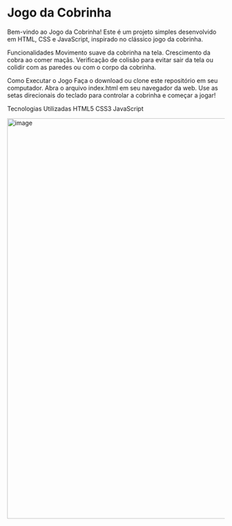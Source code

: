 # Jogo da Cobrinha
Bem-vindo ao Jogo da Cobrinha! Este é um projeto simples desenvolvido em HTML, CSS e JavaScript, inspirado no clássico jogo da cobrinha.

Funcionalidades
Movimento suave da cobrinha na tela.
Crescimento da cobra ao comer maçãs.
Verificação de colisão para evitar sair da tela ou colidir com as paredes ou com o corpo da cobrinha.

Como Executar o Jogo
Faça o download ou clone este repositório em seu computador.
Abra o arquivo index.html em seu navegador da web.
Use as setas direcionais do teclado para controlar a cobrinha e começar a jogar!

Tecnologias Utilizadas
HTML5
CSS3
JavaScript

<img width="928" alt="image" src="https://github.com/Eduzeraa-DEV/Minigame---/assets/156840280/2bef8e9a-a22a-4c97-8e6c-a42e587d0eca">



